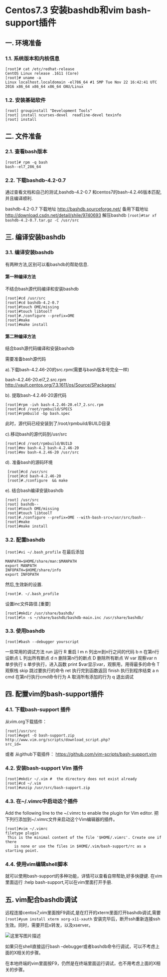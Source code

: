 # Centos7.3 安装bashdb和vim bash-support插件

## 一. 环境准备

### 1.1. 系统版本和内核信息

```
[root]# cat /etc/redhat-release
CentOS Linux release .1611 (Core)
[root]# uname -a
Linux localhost.localdomain -el786_64 #1 SMP Tue Nov 22 16:42:41 UTC 2016 x86_64 x86_64 x86_64 GNU/Linux
```

### 1.2. 安装基础软件

```
[root] groupinstall "Development Tools"
[root] install ncurses-devel  readline-devel texinfo
[root] install 
```

## 二. 文件准备

### 2.1. 查看bash版本

```
[root]# rpm -q bash
bash--el7_286_64
```

### 2.2. 下载bashdb-4.2-0.7

通过查看文档和自己的测试,bashdb-4.2-0.7 和centos7的bash-4.2.46版本匹配,并且编译顺利.

bashdb-4.2-0.7 下载地址 <http://bashdb.sourceforge.net/> 
备用下载地址 <http://download.csdn.net/detail/shile/9740693> 
解压bashdb 
`[root]#tar xf bashdb-4.2-0.7.tar.gz -C /usr/src`

## 三. 编译安装bashdb

### 3.1. 编译安装bashdb

有两种方法,区别可以看bashdb的帮助信息.

#### 第一种编译方法

不结合bash源代码编译和安装bashdb

```
[root]#cd /usr/src
[root]#cd bashdb-4.2-0.7
[root]#touch OME/missing
[root]#touch libtoolT
[root]#./configure --prefix=OME 
[root]#make
[root]#make install
```

#### 第二种编译方法

结合bash源代码编译和安装bashdb

需要准备bash源代码

a).下载bash-4.2.46-20的src.rpm(需要与bash版本号完全一样)

bash-4.2.46-20.el7_2.src.rpm <http://vault.centos.org/7.3.1611/os/Source/SPackages/>

b). 提取bash-4.2.46-20源代码

```
[root]#rpm -ivh bash-4.2.46-20.el7_2.src.rpm
[root]#cd /root/rpmbuild/SPECS
[root]#rpmbuild -bp bash.spec
```

此时，源代码已经安装到了/root/rpmbuild/BUILD目录

c).移动bash的源代码到/usr/src

```
[root]#cd /root/rpmbuild/BUILD
[root]#mv bash-4.2 bash-4.2.46-20
[root]#mv bash-4.2.46-20 /usr/src
```

d). 准备bash的源码环境

```
 [root]#cd /usr/src
 [root]#cd bash-4.2.46-20
 [root]#./configure  && make
```

e). 结合bash编译安装bashdb

```
[root] /usr/src
[root] bashdb--
[root]#touch OME/missing
[root]#touch libtoolT
[root]#./configure --prefix=OME --with-bash-src=/usr/src/bash--
[root]#make
[root]#make install
```

### 3.2. 配置bashdb

`[root]#vi ~/.bash_profile` 
在最后添加

```
MANPATH=$HOME/share/man:$MANPATH
export MANPATH
INFOPATH=$HOME/share/info
export INFOPATH
```

然后,生效新的设置.

```
[root]#. ~/.bash_profile
```

设置inc文件路径.[重要]

```
[root]#mkdir /usr/share/bashdb/
[root]#ln -s ~/share/bashdb/bashdb-main.inc /usr/share/bashdb/
```

### 3.3. 使用bashdb

```
[root]#bash --debugger yourscript   
```

一些常用的调试方法 
run 运行 
R 重启 
l m n 列出m到n行之间的代码 
b n 在第n行设断点 
L 列出所有断点 
d n 删除第n行的断点 
D 删除所有断点 
W var 观察var 
n 单步执行 
s 单步执行，进入函数 
print $var显示var，观察用，用得最多的命令 
T 观察栈 
skip 跳过要执行的命令 
ret 执行完到函数返回 
finish 执行到程序结束 
a n cmd 在第n行执行cmd命令行为 
A 取消所有添加的行为 
q 退出调试

## 四. 配置vim的bash-support插件

### 4.1. 下载bash-support 插件

从vim.org下载插件：

```
[root]/usr/src
[root]#wget -O bash-support.zip http://www.vim.org/scripts/download_script.php?
src_id=
```

或者 从github下载插件： <https://github.com/vim-scripts/bash-support.vim>

### 4.2. 安装bash-support Vim 插件

```
[root]#mkdir ~/.vim #  the directory does not exist already
[root]#cd ~/.vim
[root]#unzip /usr/src/bash-support.zip
```

### 4.3. 在~/.vimrc中启动这个插件

Add the following line to the ~/.vimrc to enable the plugin for Vim editor. 
把下列行添加到~/.vimrc文件来启动这个Vim编辑器的插件。

```
[root]#vim ~/.vimrc
filetype plugin 
 This is the minimal content of the file '$HOME/.vimrc'. Create one if there
    is none or use the files in $HOME/.vim/bash-support/rc as a starting point.
```

### 4.4. 使用vim编辑shell脚本

就可以使用bash-support的多种功能，详情可以查看自带帮助,好多快捷键. 
在vim里面运行 :help bash-support,可以在vim里面打开手册.

## 五. vim配合bashdb调试

远程连接centos7,vim里面按F9调试,是在打开的xterm里面打开bashdb调试,需要 
`[root]#yum install xterm xorg-x11-xauth` 
安装完毕后，断开ssh重新连接ssh生效。同时，需要开启x转发，以及xserver。



![这里写图片描述](https://img-blog.csdn.net/20170118170104562?watermark/2/text/aHR0cDovL2Jsb2cuY3Nkbi5uZXQvc2hpbGU=/font/5a6L5L2T/fontsize/400/fill/I0JBQkFCMA==/dissolve/70/gravity/SouthEast)



如果只在shell直接运行bash –debugger或者bashdb命令行调试，可以不考虑上面的X相关的步骤。

在本地终端的vim里面按F9，仍然是在终端里面运行调试，也不用考虑上面的X相关的步骤。
